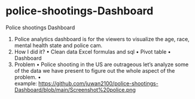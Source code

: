 # police-shootings-Dashboard
Police shootings Dashboard
1.	Police analytics dashboard is for the viewers to visualize the age, race, mental health state and police cam.
2.	How I did it?
•	Clean data Excel formulas and sql
•	Pivot table
•	Dashboard
3.	Problem 
•	Police shooting in the US are outrageous let’s analyze some of the data we have present to figure out the whole aspect of the problem.
•	
example: 
https://github.com/juwan2100/police-shootings-Dashboard/blob/main/Screenshot%20police.png
